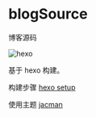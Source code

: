 # blogSource
博客源码

 ![hexo](https://hexo.io/icon/favicon-32x32.png)

基于 hexo 构建。

构建步骤 	[hexo setup](https://hexo.io/zh-cn/docs/setup.html)

使用主题	 	[jacman](http://wuchong.me/jacman/how-to-use-jacman/)
